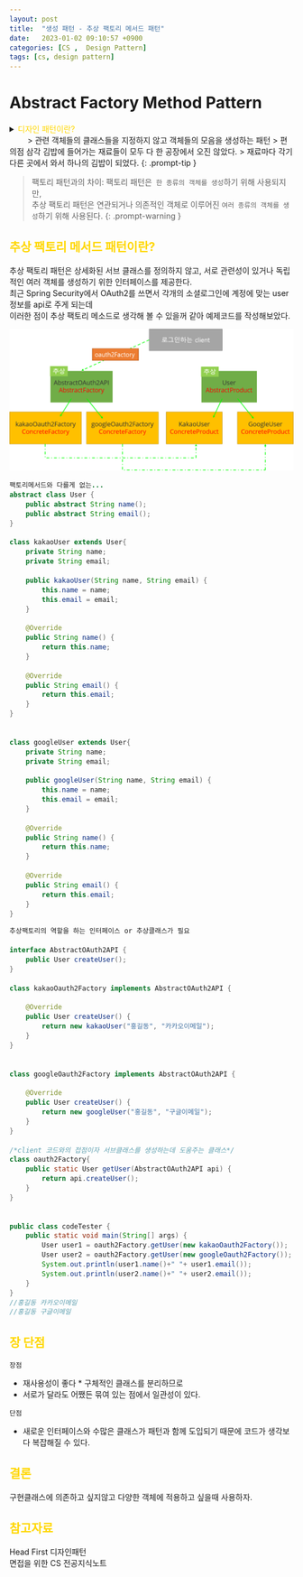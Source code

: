 ```yaml
---
layout: post
title:  "생성 패턴 - 추상 팩토리 메서드 패턴"
date:   2023-01-02 09:10:57 +0900
categories: [CS ,  Design Pattern]
tags: [cs, design pattern]
---
```

# Abstract Factory Method Pattern

<details>
<summary><span style="color: gold"> 디자인 패턴이란? </span></summary>
<div markdown="1">
## <span style="color: gold"> 디자인 패턴이란? </span>
- 디자인 패턴은 소프트웨어 공학의 소프트웨어 설계에서 공통으로 발생하는 문제를 자주 쓰이는 설계 방법을 정리한 패턴이다.
- 디자인 패턴을 참고하여 개발하면 효율성과 유지보수성, 운용성이 높아지며, 프로그램 최적화가 된다고 한다.
　 

디자인 패턴을 목적과 범위로 나눌수 있다

|구분|유형|설명|
|:---:|:---:|:---|
| |생성|객체 인스턴스 생성에 관여, 클래스 정의와 객체 생성 방식을 구조화, 캡슐화를 수행|
|목적|구조|더 큰 구조 형성 목적으로 클래스나 객체의 조합을 다루는 패턴|
|    |행위|클래스나 객체들이 상호작용하는 방법과 역할 분담을 다루는 패턴|
|범위|클래스|클래스간 관련성(상속), 컴파일 시 정적으로 결정|
|    |객체|객체 간 관련성을 다루는 패턴, 런타임 시 동적으로 결정|

---
</div>
</details>  
　　 
> 관련 객체들의 클래스들을 지정하지 않고 객체들의 모음을 생성하는 패턴  
> 편의점 삼각 김밥에 들어가는 재료들이 모두 다 한 공장에서 오진 않았다.  
> 재료마다 각기 다른 곳에서 와서 하나의 김밥이 되었다.
{: .prompt-tip }


>팩토리 패턴과의 차이: 팩토리 패턴은` 한 종류의 객체를 생성`하기 위해 사용되지만,  
>추상 팩토리 패턴은 연관되거나 의존적인 객체로 이루어진 `여러 종류의 객체를 생성`하기 위해 사용된다. 
{: .prompt-warning }


## <span style="color: gold"> 추상 팩토리 메서드 패턴이란? </span> 
추상 팩토리 패턴은 상세화된 서브 클래스를 정의하지 않고, 서로 관련성이 있거나 독립적인 여러 객체를 생성하기 위한 인터페이스를 제공한다.  
최근 Spring Security에서 OAuth2를 쓰면서 각개의 소셜로그인에 계정에 맞는 user 정보를 api로 주게 되는데  
이러한 점이 추상 팩토리 메소드로 생각해 볼 수 있을꺼 같아 예제코드를 작성해보았다.

![img](https://github.com/mskim0425/mskim0425.github.io/blob/main/images/design/abstract%20update.png?raw=true)

```java
팩토리메서드와 다를게 없는...
abstract class User {
    public abstract String name();
    public abstract String email();
}

class kakaoUser extends User{
    private String name;
    private String email;

    public kakaoUser(String name, String email) {
        this.name = name;
        this.email = email;
    } 
    
    @Override
    public String name() {
        return this.name;
    }

    @Override
    public String email() {
        return this.email;
    }
}


class googleUser extends User{
    private String name;
    private String email;

    public googleUser(String name, String email) {
        this.name = name;
        this.email = email;
    }

    @Override
    public String name() {
        return this.name;
    }

    @Override
    public String email() {
        return this.email;
    }
}
``` 
```java
추상팩토리의 역할을 하는 인터페이스 or 추상클래스가 필요

interface AbstractOAuth2API {
    public User createUser();
}

class kakaoOauth2Factory implements AbstractOAuth2API {

    @Override
    public User createUser() {
        return new kakaoUser("홍길동", "카카오이메일");
    }
}


class googleOauth2Factory implements AbstractOAuth2API {

    @Override
    public User createUser() {
        return new googleUser("홍길동", "구글이메일");
    }
}

/*client 코드와의 접점이자 서브클래스를 생성하는데 도움주는 클래스*/
class oauth2Factory{
    public static User getUser(AbstractOAuth2API api) {
        return api.createUser();
    }
}


public class codeTester {
    public static void main(String[] args) {
        User user1 = oauth2Factory.getUser(new kakaoOauth2Factory());
        User user2 = oauth2Factory.getUser(new googleOauth2Factory());
        System.out.println(user1.name()+" "+ user1.email());
        System.out.println(user2.name()+" "+ user2.email());
    }
}
//홍길동 카카오이메일
//홍길동 구글이메일

```

## <span style="color: gold"> 장 단점 </span>  
`장점`
- 재사용성이 좋다 * 구체적인 클래스를 분리하므로
- 서로가 달라도 어쨌든 묶여 있는 점에서 일관성이 있다.  

`단점`
- 새로운 인터페이스와 수많은 클래스가 패턴과 함께 도입되기 때문에 코드가 생각보다 복잡해질 수 있다.


## <span style="color: gold"> 결론 </span>  
구현클래스에 의존하고 싶지않고 다양한 객체에 적용하고 싶을때 사용하자.

## <span style="color: gold"> 참고자료 </span>  
Head First 디자인패턴  
면접을 위한 CS 전공지식노트